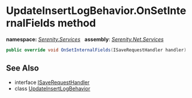 # UpdateInsertLogBehavior.OnSetInternalFields method
**namespace:** *[Serenity.Services](../../README.md#serenity.services-namespace)*   **assembly**: *[Serenity.Net.Services](../../README.md)*

```csharp
public override void OnSetInternalFields(ISaveRequestHandler handler)
```

## See Also

* interface [ISaveRequestHandler](../ISaveRequestHandler.md)
* class [UpdateInsertLogBehavior](../UpdateInsertLogBehavior.md)